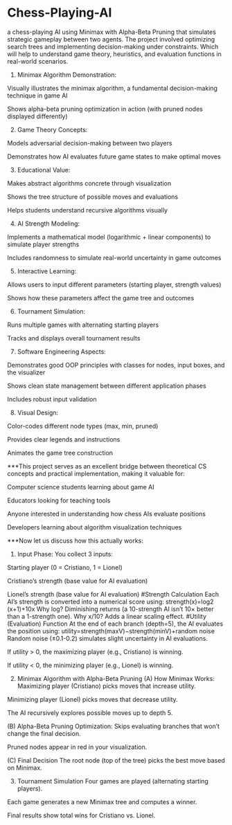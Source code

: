 # Chess-Playing-AI
a chess-playing AI using Minimax with Alpha-Beta Pruning that simulates strategic gameplay between two agents. The project involved optimizing search trees and implementing decision-making under constraints. Which will help to understand game theory, heuristics, and evaluation functions in real-world scenarios.
  1. Minimax Algorithm Demonstration:
  
  Visually illustrates the minimax algorithm, a fundamental decision-making technique in game AI
  
  Shows alpha-beta pruning optimization in action (with pruned nodes displayed differently)
  
  2. Game Theory Concepts:
  
  Models adversarial decision-making between two players
  
  Demonstrates how AI evaluates future game states to make optimal moves
  
  3. Educational Value:
  
  Makes abstract algorithms concrete through visualization
  
  Shows the tree structure of possible moves and evaluations
  
  Helps students understand recursive algorithms visually
  
  4. AI Strength Modeling:
  
  Implements a mathematical model (logarithmic + linear components) to simulate player strengths
  
  Includes randomness to simulate real-world uncertainty in game outcomes
  
  5. Interactive Learning:
  
  Allows users to input different parameters (starting player, strength values)
  
  Shows how these parameters affect the game tree and outcomes
  
  6. Tournament Simulation:
  
  Runs multiple games with alternating starting players
  
  Tracks and displays overall tournament results
  
  7. Software Engineering Aspects:
  
  Demonstrates good OOP principles with classes for nodes, input boxes, and the visualizer
  
  Shows clean state management between different application phases
  
  Includes robust input validation
  
  8. Visual Design:
  
  Color-codes different node types (max, min, pruned)
  
  Provides clear legends and instructions
  
  Animates the game tree construction

***This project serves as an excellent bridge between theoretical CS concepts and practical implementation, making it valuable for:

Computer science students learning about game AI

Educators looking for teaching tools

Anyone interested in understanding how chess AIs evaluate positions

Developers learning about algorithm visualization techniques

***Now let us discuss how this actually works: 
1. Input Phase:
You collect 3 inputs:

Starting player (0 = Cristiano, 1 = Lionel)

Cristiano’s strength (base value for AI evaluation)

Lionel’s strength (base value for AI evaluation)
#Strength Calculation
Each AI’s strength is converted into a numerical score using:
                    strength(x)=log2​(x+1)+10x​
Why log? Diminishing returns (a 10-strength AI isn’t 10× better than a 1-strength one).
Why x/10? Adds a linear scaling effect.
#Utility (Evaluation) Function
At the end of each branch (depth=5), the AI evaluates the position using:
utility=strength(maxV)−strength(minV)+random noise
Random noise (±0.1-0.2) simulates slight uncertainty in AI evaluations.

If utility > 0, the maximizing player (e.g., Cristiano) is winning.

If utility < 0, the minimizing player (e.g., Lionel) is winning.

2. Minimax Algorithm with Alpha-Beta Pruning
(A) How Minimax Works:
Maximizing player (Cristiano) picks moves that increase utility.

Minimizing player (Lionel) picks moves that decrease utility.

The AI recursively explores possible moves up to depth 5.

(B) Alpha-Beta Pruning
Optimization: Skips evaluating branches that won’t change the final decision.

Pruned nodes appear in red in your visualization.

(C) Final Decision
The root node (top of the tree) picks the best move based on Minimax.

3. Tournament Simulation
Four games are played (alternating starting players).

Each game generates a new Minimax tree and computes a winner.

Final results show total wins for Cristiano vs. Lionel.

